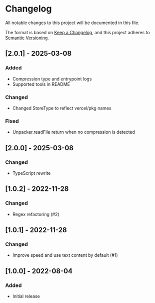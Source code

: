 # Changelog

All notable changes to this project will be documented in this file.

The format is based on [Keep a Changelog](https://keepachangelog.com/en/1.1.0/),
and this project adheres to [Semantic Versioning](https://semver.org/spec/v2.0.0.html).

## [2.0.1] - 2025-03-08

### Added

-   Compression type and entrypoint logs
-   Supported tools in README

### Changed

-   Changed StoreType to reflect vercel/pkg names

### Fixed

-   Unpacker.readFile return when no compression is detected

## [2.0.0] - 2025-03-08

### Changed

-   TypeScript rewrite

## [1.0.2] - 2022-11-28

### Changed

-   Regex refactoring (#2)

## [1.0.1] - 2022-11-28

### Changed

-   Improve speed and use text content by default (#1)

## [1.0.0] - 2022-08-04

### Added

-   Initial release
